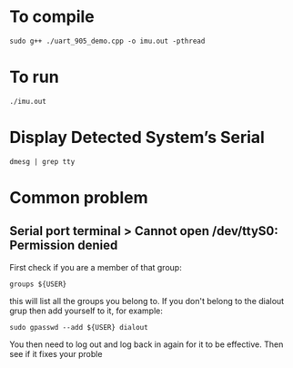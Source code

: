 # To compile
```
sudo g++ ./uart_905_demo.cpp -o imu.out -pthread 
```

# To run
```
./imu.out
```

# Display Detected System’s Serial
```
dmesg | grep tty
```

# Common problem
## Serial port terminal > Cannot open /dev/ttyS0: Permission denied
First check if you are a member of that group:
```
groups ${USER}
```
this will list all the groups you belong to. If you don't belong to the dialout grup then add yourself to it, for example:
```
sudo gpasswd --add ${USER} dialout
```
You then need to log out and log back in again for it to be effective. Then see if it fixes your proble